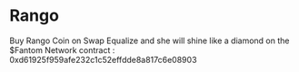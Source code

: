 # Rango
Buy Rango Coin on Swap Equalize and she will shine like a diamond on the $Fantom Network  contract : 0xd61925f959afe232c1c52effdde8a817c6e08903
